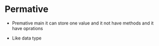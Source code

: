 # Permative 

 - Premative main it can store one value and it not have methods and it have oprations 

 - Like data type

 ```c